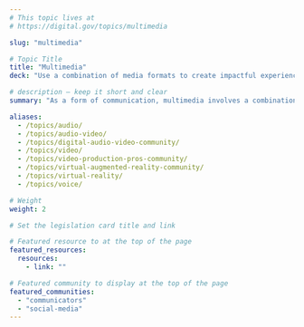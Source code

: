 ```yaml
---
# This topic lives at
# https://digital.gov/topics/multimedia

slug: "multimedia"

# Topic Title
title: "Multimedia"
deck: "Use a combination of media formats to create impactful experiences."

# description — keep it short and clear
summary: "As a form of communication, multimedia involves a combination of content forms, like text, audio, video, graphics, and animation. Multimedia approaches work best when they are created and distributed to deliver a well-rounded, interactive, and informative user experience."

aliases:
  - /topics/audio/
  - /topics/audio-video/
  - /topics/digital-audio-video-community/
  - /topics/video/
  - /topics/video-production-pros-community/
  - /topics/virtual-augmented-reality-community/
  - /topics/virtual-reality/
  - /topics/voice/

# Weight
weight: 2

# Set the legislation card title and link

# Featured resource to at the top of the page
featured_resources:
  resources:
    - link: ""

# Featured community to display at the top of the page
featured_communities:
  - "communicators"
  - "social-media"
---
```

